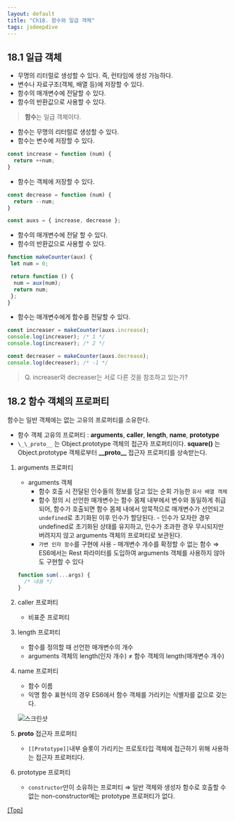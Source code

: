 ```yaml
---
layout: default
title: "Ch18. 함수와 일급 객체"
tags: jsdeepdive
---
```


## 18.1 일급 객체

- 무명의 리터럴로 생성할 수 있다. 즉, 런타임에 생성 가능하다.
- 변수나 자료구조(객체, 배열 등)에 저장할 수 있다.
- 함수의 매개변수에 전달할 수 있다.
- 함수의 반환값으로 사용할 수 있다.

> **함수**는 일급 객체이다.

- 함수는 무명의 리터럴로 생성할 수 있다.
- 함수는 변수에 저장할 수 있다.

```javascript
const increase = function (num) { 
  return ++num;
}
```

- 함수는 객체에 저장할 수 있다.

```javascript
const decrease = function (num) {
  return --num;
}

const auxs = { increase, decrease };
```

- 함수의 매개변수에 전달 할 수 있다.
- 함수의 반환값으로 사용할 수 있다.

```javascript
function makeCounter(aux) {
 let num = 0;

 return function () {
  num = aux(num);
  return num;
 };
}
```

- 함수는 매개변수에게 함수를 전달할 수 있다.

```javascript
const increaser = makeCounter(auxs.increase);
console.log(increaser); /* 1 */
console.log(increaser); /* 2 */

const decreaser = makeCounter(auxs.decrease);
console.log(decreaser); /* -1 */
```

> Q. increaser와 decreaser는 서로 다른 것을 참조하고 있는가?

## 18.2 함수 객체의 프로퍼티

함수는 일반 객체에는 없는 고유의 프로퍼티를 소유한다.

- 함수 객체 고유의 프로퍼티 : **arguments**, **caller**, **length**,  **name**, **prototype**
- `\_\_proto__` 는  Object.prototype 객체의 접근자 프로퍼티이다.
**square()** 는 Object.prototype 객체로부터 **\_\_proto__** 접근자 프로퍼티를 상속받는다.

1. arguments 프로퍼티
    - arguments 객체
      - 함수 호출 시 전달된 인수들의 정보를 담고 있는 순회 가능한 `유사 배열 객체`
      - 함수 정의 시 선언한 매개변수는 함수 몸체 내부에서 변수와 동일하게 취급되어, 함수가 호출되면 함수 몸체 내에서 암묵적으로 매개변수가 선언되고 `undefined`로 초기화된 이후 인수가 할당된다. - 인수가 모자란 경우 undefined로 초기화된 상태를 유지하고, 인수가 초과한 경우 무시되지만 버려지지 않고 arguments 객체의 프로퍼티로 보관된다.
      - `가변 인자 함수`를 구현에 사용 - 매개변수 개수를 확정할 수 없는 함수
      ⇒ ES6에서는 Rest 파라미터를 도입하여 arguments 객체를 사용하지 않아도 구현할 수 있다

    ```jsx
    function sum(...args) { 
      /* 내용 */
    }
    ```

2. caller 프로퍼티
    - 비표준 프로퍼티
3. length 프로퍼티
    - 함수를 정의할 때 선언한 매개변수의 개수
    - arguments 객체의 length(인자 개수) ≠ 함수 객체의 length(매개변수 개수)
4. name 프로퍼티
    - 함수 이름
    - 익명 함수 표현식의 경우 ES6에서 함수 객체를 가리키는 식별자를 값으로 갖는다.

    ![스크린샷](https://user-images.githubusercontent.com/59472641/160279283-b35994c6-6247-4fb9-bc9e-d5f31b964070.png)

5. **proto** 접근자 프로퍼티
    - `[[Prototype]]`내부 슬롯이 가리키는 프로토타입 객체에 접근하기 위해 사용하는 접근자 프로퍼티다.
6. prototype 프로퍼티
    - `constructor`만이 소유하는 프로퍼티
    ⇒ 일반 객체와 생성자 함수로 호출할 수 없는 non-constructor에는 prototype 프로퍼티가 없다.

[[Top]](#top)
